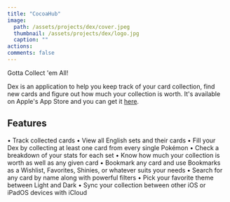 ```yaml
---
title: "CocoaHub"
image: 
  path: /assets/projects/dex/cover.jpeg
  thumbnail: /assets/projects/dex/logo.jpg
  caption: ""
actions:
comments: false
---
```


Gotta Collect 'em All!

Dex is an application to help you keep track of your card collection, find new cards and figure out how much your collection is worth. It's available on Apple's App Store and you can get it [here](https://apps.apple.com/app/id1555489854).

## Features
• Track collected cards
• View all English sets and their cards
• Fill your Dex by collecting at least one card from every single Pokémon
• Check a breakdown of your stats for each set
• Know how much your collection is worth as well as any given card
• Bookmark any card and use Bookmarks as a Wishlist, Favorites, Shinies, or whatever suits your needs
• Search for any card by name along with powerful filters
• Pick your favorite theme between Light and Dark
• Sync your collection between other iOS or iPadOS devices with iCloud
